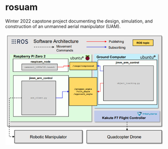 # rosuam
Winter 2022 capstone project documenting the design, simulation, and construction of an unmanned aerial manipulator (UAM). 

![ROS Topics](rostopics.png)
